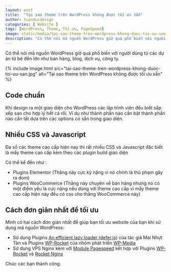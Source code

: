 ```yaml
---
layout: post
title:  "Tại sao theme trên WordPress không được tối ưu sẵn"
author: tuanducdesign
categories: [ Website ]
tags: [WordPress, Theme, Tối ưu, PageSpeed]
image: static/media/tai-sao-theme-tren-wordpress-khong-duoc-toi-uu-san.jpg
description: "Có thể nói mã nguồn WordPress giờ quá phổ biến với người dùng từ các dự án từ bé đến lớn như bán hàng, blog, dịch vụ, công ty."
---
```


Có thể nói mã nguồn WordPress giờ quá phổ biến với người dùng từ các dự án từ bé đến lớn như bán hàng, blog, dịch vụ, công ty.

{% include image.html src="tai-sao-theme-tren-wordpress-khong-duoc-toi-uu-san.jpg" alt="Tại sao theme trên WordPress không được tối ưu sẵn" %}

## Code chuẩn

Khi design ra một giao diện cho WordPress các lập trình viên đều biết sắp xếp sao cho hợp lý hết cả rồi. Ví dụ như thành phần nào cần bật thành phần nào cần tắt dựa trên các options có sẵn trong giao diện.

## Nhiều CSS và Javascript

Đa số các theme cao cấp hiện nay thì rất nhiều CSS và Javascript đặc biết là mấy theme cao cấp kèm theo các plugin build giao diện

Có thể kể đến như :

- Plugins Elementor (Thằng này cực kỳ nặng vì nó chính là thủ phạm gây ra dom)
- Plugins WooCommerce (Thằng này chuyên về bán hàng nhưng nó có một điểm yếu là cực nặng nếu dùng với theme cao cấp vì mấy theme cao cấp hiện này đều có css cho thằng WooCommerce này)

## Cách đơn giản nhất để tối ưu

Mình có hai cách đơn giản nhất để giúp bạn tối ưu website của bạn khi sử dụng mã nguồn WordPress:

- Sử dụng Plugins [An efficient lazy loader (defer.js)](https://wordpress.org/plugins/shins-pageload-magic/) của tác giả Mai Nhựt Tân và Plugins [WP-Rocket](https://wp-rocket.me/) của nhóm phát triển [WP-Media](https://wp-media.me/)
- Sử dụng VPS Nginx kèm với [Module Pagespeed](https://www.modpagespeed.com/doc/) kết hợp với Plugins [WP-Rocket](https://wp-rocket.me/) và [Rocket Nginx](https://github.com/SatelliteWP/rocket-nginx)

Chúc các bạn thành công.
